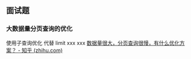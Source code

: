 ## 面试题
### 大数据量分页查询的优化
使用子查询优化 代替 limit xxx xxx
[数据量很大，分页查询很慢，有什么优化方案？ - 知乎 (zhihu.com)](https://zhuanlan.zhihu.com/p/180508962)
